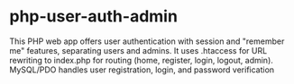 # php-user-auth-admin
This PHP web app offers user authentication with session and "remember me" features, separating users and admins. It uses .htaccess for URL rewriting to index.php for routing (home, register, login, logout, admin). MySQL/PDO handles user registration, login, and password verification
